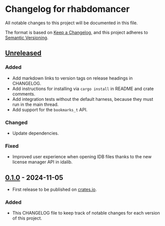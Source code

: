 # Changelog for rhabdomancer

All notable changes to this project will be documented in this file.

The format is based on [Keep a Changelog](https://keepachangelog.com/en/1.1.0/),
and this project adheres to [Semantic Versioning](https://semver.org/spec/v2.0.0.html).

## [Unreleased]

### Added

* Add markdown links to version tags on release headings in CHANGELOG.
* Add instructions for installing via `cargo install` in README and crate comments.
* Add integration tests without the default harness, because they must run in the main thread.
* Add support for the `bookmarks_t` API.

### Changed

* Update dependencies.

### Fixed

* Improved user experience when opening IDB files thanks to the new license manager API in idalib.

## [0.1.0] - 2024-11-05

* First release to be published on [crates.io](https://crates.io/).

### Added

* This CHANGELOG file to keep track of notable changes for each version of this project.

[unreleased]: https://github.com/0xdea/rhabdomancer/compare/v0.1.0...HEAD

[0.1.0]: https://github.com/0xdea/rhabdomancer/releases/tag/v0.1.0
